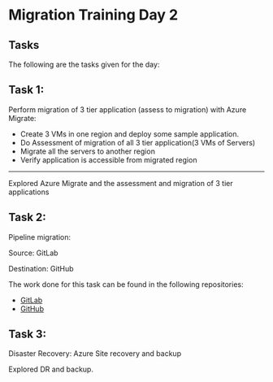 # Migration Training Day 2

## Tasks

The following are the tasks given for the day:

## Task 1:

Perform migration of 3 tier application (assess to migration) with Azure Migrate: 
 - Create 3 VMs in one region and deploy some sample application.
 - Do Assessment of migration of all 3 tier application(3 VMs of Servers)
 - Migrate all the servers to another region
 - Verify application is accessible from migrated region 

---
Explored Azure Migrate and the assessment and migration of 3 tier applications

## Task 2: 

Pipeline migration: 

Source: GitLab 

Destination: GitHub 

The work done for this task can be found in the following repositories:

 - [GitLab](https://gitlab.com/presidio-migration/pipeline-migration-demo)
 - [GitHub](https://github.com/ash0306/pipeline-migration-demo)


## Task 3: 

Disaster Recovery: Azure Site recovery and backup

Explored DR and backup.
